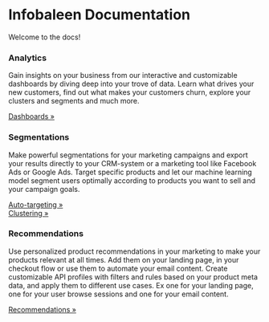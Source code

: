 # Infobaleen Documentation 

Welcome to the docs!

<div class="row">
    <div class="col-md-4">
        <div class="feature feature-2 boxed boxed--border">
            <i class="icon icon-Shopping-Cart color--primary"></i>
            <div class="feature__body">
                <h3>Analytics</h3>
                <p>
                    Gain insights on your business from our interactive and customizable dashboards by diving deep into your trove of data. Learn what drives your new customers, find out what makes your customers churn, explore your clusters and segments and much more.
                </p>
                <a href="https://infobaleen.github.io/Platform/Analytics/Dashboards/">Dashboards &#187;</a>
            </div>
        </div>
    </div>
    <div class="col-md-4">
        <div class="feature feature-2 boxed boxed--border">
            <i class="icon icon-Photos color--primary"></i>
            <div class="feature__body">
                <h3>Segmentations</h3>
                <p>
                    Make powerful segmentations for your marketing campaigns and export your results directly to your CRM-system or a marketing tool like Facebook Ads or Google Ads. Target specific products and let our machine learning model segment users optimally according to products you want to sell and your campaign goals.
                </p>
                <a href="https://infobaleen.github.io/Platform/Segmentations/Auto-targeting/">Auto-targeting &#187;</a>
                <br>
                <a href="https://infobaleen.github.io/Platform/Segmentations/Clustering/">Clustering &#187;</a>
            </div>
        </div>
    </div>
    <div class="col-md-4">
        <div class="feature feature-2 boxed boxed--border">
            <i class="icon icon-Optimization color--primary"></i>
            <div class="feature__body">
                <h3>Recommendations</h3>
                <p>
                    Use personalized product recommendations in your marketing to make your products relevant at all times. Add them on your landing page, in your checkout flow or use them to automate your email content. Create customizable API profiles with filters and rules based on your product meta data, and apply them to different use cases. Ex one for your landing page, one for your user browse sessions and one for your email content.
                </p>
                <a href="https://infobaleen.github.io/Platform/Recommendations/Recommendations/">Recommendations &#187;</a>
            </div>
        </div>
    </div>
</div>

